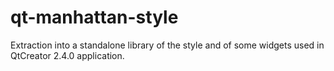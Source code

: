 qt-manhattan-style
==================

Extraction into a standalone library of the style and of some widgets used in
QtCreator 2.4.0 application.
